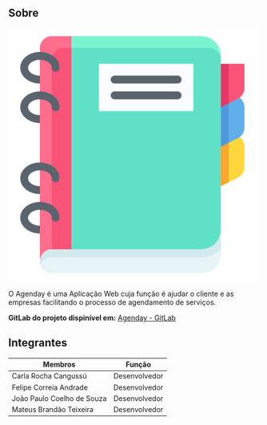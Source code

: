 ## Sobre

![Imagem Logo](docs/assets/agendalogo.png)

O Agenday é uma Aplicação Web cuja função é ajudar o cliente e as empresas facilitando o processo de agendamento de serviços.

**GitLab do projeto dispinível em:** <a href="https://gitlab.com/fga-eps/agenday"><u>Agenday - GitLab</u></a>

## Integrantes

| Membros                    | Função        |
| -------------------------- | ------------- |
| Carla Rocha Cangussú       | Desenvolvedor |
| Felipe Correia Andrade     | Desenvolvedor |
| João Paulo Coelho de Souza | Desenvolvedor |
| Mateus Brandão Teixeira    | Desenvolvedor |
